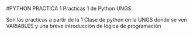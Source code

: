 #PYTHON PRACTICA 1
Practicas 1 de Python UNGS

Son las practicas a partir de la 1 Clase de python en la UNGS donde se ven VARIABLES y una breve introducción de lógica de programación 
